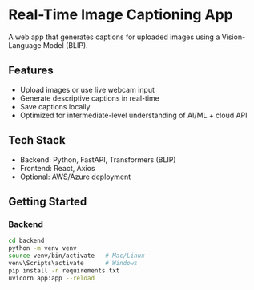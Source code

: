 # Real-Time Image Captioning App

A web app that generates captions for uploaded images using a Vision-Language Model (BLIP).

## Features
- Upload images or use live webcam input
- Generate descriptive captions in real-time
- Save captions locally
- Optimized for intermediate-level understanding of AI/ML + cloud API

## Tech Stack
- Backend: Python, FastAPI, Transformers (BLIP)
- Frontend: React, Axios
- Optional: AWS/Azure deployment

## Getting Started

### Backend
```bash
cd backend
python -m venv venv
source venv/bin/activate   # Mac/Linux
venv\Scripts\activate      # Windows
pip install -r requirements.txt
uvicorn app:app --reload
